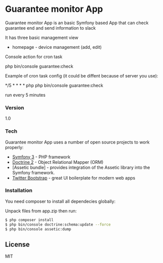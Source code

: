 # Guarantee monitor App

Guarantee monitor App is an basic Symfony based App that can check guarantee end and send information to slack

It has three basic management view

* homepage                   - device management (add, edit)

Console action for cron task

php bin/console guarantee:check

Example of cron task config (it could be diffent because of server you use):

*/5 * * * * php php bin/console guarantee:check

run every 5 minutes

### Version
1.0

### Tech

Guarantee monitor App uses a number of open source projects to work properly:

* [Symfony 3]         - PHP framework
* [Doctrine 2]        - Object Relational Mapper (ORM)
* [Assetic bundle]    - provides integration of the Assetic library into the Symfony framework.
* [Twitter Bootstrap] - great UI boilerplate for modern web apps


### Installation

You need composer to install all dependecies globally:

Unpack files from app.zip then run:

```sh
$ php composer install
$ php bin/console doctrine:schema:update --force
$ php bin/console assetic:dump
```

License
----

MIT

[Doctrine 2]: <https://github.com/doctrine/doctrine2>
[Symfony 3]: <https://github.com/symfony/symfony>
[Twitter Bootstrap]: <http://twitter.github.com/bootstrap/>
[Assetic]: <https://github.com/symfony/assetic-bundle>


